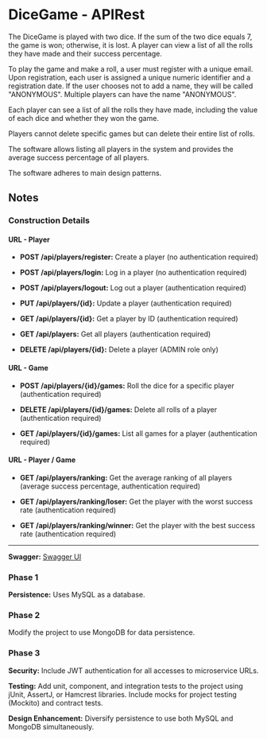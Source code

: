 # DiceGame - APIRest

The DiceGame is played with two dice. If the sum of the two dice equals 7, the game is won; otherwise, it is lost. A player can view a list of all the rolls they have made and their success percentage.

To play the game and make a roll, a user must register with a unique email. Upon registration, each user is assigned a unique numeric identifier and a registration date. If the user chooses not to add a name, they will be called "ANONYMOUS". Multiple players can have the name "ANONYMOUS".

Each player can see a list of all the rolls they have made, including the value of each dice and whether they won the game.

Players cannot delete specific games but can delete their entire list of rolls.

The software allows listing all players in the system and provides the average success percentage of all players.

The software adheres to main design patterns.

## Notes

### Construction Details

#### URL - Player

- **POST /api/players/register:** Create a player (no authentication required)


- **POST /api/players/login:** Log in a player (no authentication required)


- **POST /api/players/logout:** Log out a player (authentication required)


- **PUT /api/players/{id}:** Update a player (authentication required)


- **GET /api/players/{id}:** Get a player by ID (authentication required)


- **GET /api/players:** Get all players (authentication required)


- **DELETE /api/players/{id}:** Delete a player (ADMIN role only)

#### URL - Game

- **POST /api/players/{id}/games:** Roll the dice for a specific player (authentication required)


- **DELETE /api/players/{id}/games:** Delete all rolls of a player (authentication required)


- **GET /api/players/{id}/games:** List all games for a player (authentication required)



#### URL - Player / Game

- **GET /api/players/ranking:** Get the average ranking of all players (average success percentage, authentication required)


- **GET /api/players/ranking/loser:** Get the player with the worst success rate (authentication required)


- **GET /api/players/ranking/winner:** Get the player with the best success rate (authentication required)
---

**Swagger:** [Swagger UI](http://localhost:8080/swagger)

### Phase 1
**Persistence:** Uses MySQL as a database.

### Phase 2
Modify the project to use MongoDB for data persistence.

### Phase 3
**Security:** Include JWT authentication for all accesses to microservice URLs.

**Testing:** Add unit, component, and integration tests to the project using jUnit, AssertJ, or Hamcrest libraries. Include mocks for project testing (Mockito) and contract tests.

**Design Enhancement:** Diversify persistence to use both MySQL and MongoDB simultaneously.

